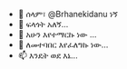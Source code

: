 - 👋 ሰላም፣ @Brhanekidanu ነኝ
- 👀 ፍላጎት አለኝ...
- 🌱 አሁን እየተማርኩ ነው ...
- 💞️ ለመተባበር እየፈለግኩ ነው…
- 📫 እንዴት ወደ እኔ...

<!---
Brhanekidanu/Brhanekidanu የ ✨ ልዩ ✨ ማከማቻ ነው ምክንያቱም 'README.md` (ይህ ፋይል) በእርስዎ GitHub መገለጫ ላይ ስለሚታይ።
ለውጦችዎን ለማየት የቅድመ እይታ አገናኝን ጠቅ ማድረግ ይችላሉ።
-->
